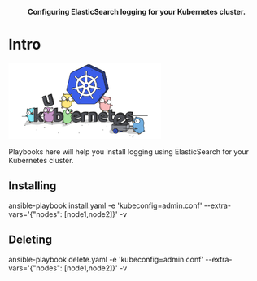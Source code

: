 <p align="center"><b>Configuring ElasticSearch logging for your Kubernetes cluster.</b></p>

# Intro #

<img src="https://github.com/ashleymcnamara/gophers/blob/master/KUBERNETES_GOPHER.png" width="300">

Playbooks here will help you install logging using ElasticSearch for your Kubernetes cluster.

## Installing

ansible-playbook install.yaml -e 'kubeconfig=admin.conf' --extra-vars='{"nodes": [node1,node2]}' -v

## Deleting
ansible-playbook delete.yaml -e 'kubeconfig=admin.conf' --extra-vars='{"nodes": [node1,node2]}' -v
